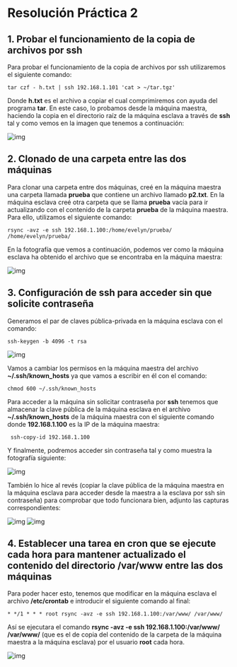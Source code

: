 # Resolución Práctica 2

## 1. Probar el funcionamiento de la copia de archivos por ssh

Para probar el funcionamiento de la copia de archivos por ssh utilizaremos el siguiente comando:

```shell
tar czf - h.txt | ssh 192.168.1.101 'cat > ~/tar.tgz'

```
Donde **h.txt** es el archivo a copiar el cual comprimiremos con ayuda del programa **tar**. En este caso, lo probamos desde la máquina maestra, haciendo la copia en el directorio raíz de la máquina esclava a través de **ssh** tal y como vemos en la imagen que tenemos a continuación:

![img](https://i.imgur.com/uptRjSq.jpg)

## 2. Clonado de una carpeta entre las dos máquinas

Para clonar una carpeta entre dos máquinas, creé en la máquina maestra una carpeta llamada **prueba** que contiene un archivo llamado **p2.txt**. En la máquina esclava creé otra carpeta que se llama **prueba** vacía para ir actualizando con el contenido de la carpeta **prueba** de la máquina maestra. Para ello, utilizamos el siguiente comando:
```shell
rsync -avz -e ssh 192.168.1.100:/home/evelyn/prueba/ /home/evelyn/prueba/

```
En la fotografía que vemos a continuación, podemos ver como la máquina esclava ha obtenido el archivo que se encontraba en la máquina maestra:

![img](https://i.imgur.com/2DFyvz3.jpg)

## 3. Configuración de ssh para acceder sin que solicite contraseña

Generamos el par de claves pública-privada en la máquina esclava con el comando:
```shell
ssh-keygen -b 4096 -t rsa

```
![img](https://i.imgur.com/U5149Db.jpg)

Vamos a cambiar los permisos en la máquina maestra del archivo **~/.ssh/known_hosts** ya que vamos a escribir en él con el comando:
```shell
chmod 600 ~/.ssh/known_hosts

```
Para acceder a la máquina sin solicitar contraseña por **ssh** tenemos que almacenar la clave pública de la máquina esclava en el archivo **~/.ssh/known_hosts** de la máquina maestra con el siguiente comando donde **192.168.1.100** es la IP de la máquina maestra:
```shell
 ssh-copy-id 192.168.1.100

```
Y finalmente, podremos acceder sin contraseña tal y como muestra la fotografía siguiente:

![img](https://i.imgur.com/fTBlQGm.jpg)

También lo hice al revés (copiar la clave pública de la máquina maestra en la máquina esclava para acceder desde la maestra a la esclava por ssh sin contraseña) para comprobar que todo funcionara bien, adjunto las capturas correspondientes:

![img](https://i.imgur.com/VDfvnr8.jpg)
![img](https://i.imgur.com/bl7hgnC.jpg)

## 4. Establecer una tarea en cron que se ejecute cada hora para mantener actualizado el contenido del directorio /var/www entre las dos máquinas

Para poder hacer esto, tenemos que modificar en la máquina esclava el archivo **/etc/crontab** e introducir el siguiente comando al final:

```shell
* */1 * * * root rsync -avz -e ssh 192.168.1.100:/var/www/ /var/www/

```
Así se ejecutara el comando **rsync -avz -e ssh 192.168.1.100:/var/www/ /var/www/** (que es el de copia del contenido de la carpeta de la máquina maestra a la máquina esclava) por el usuario **root** cada hora.

![img](https://i.imgur.com/neIQLu9.jpg)
